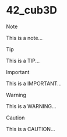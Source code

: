 # 42_cub3D
> [!NOTE]
> This is a note...
>

> [!TIP]
> This is a TIP...
>

> [!IMPORTANT]
> This is a IMPORTANT...
>

> [!WARNING]
> This is a WARNING...


> [!CAUTION]
> This is a CAUTION...
> 

